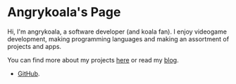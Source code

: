 # Angrykoala's Page

Hi, I'm angrykoala, a software developer (and koala fan). I enjoy videogame development, making programming languages and making an assortment of projects and apps.

You can find more about my projects [here](/docs/projects) or read my [blog](/blog).

-   [GitHub](https://github.com/angrykoala).
